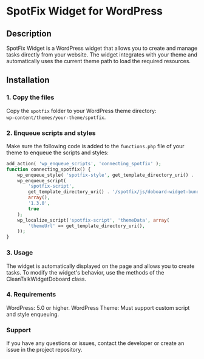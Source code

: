 # SpotFix Widget for WordPress

## Description
SpotFix Widget is a WordPress widget that allows you to create and manage tasks directly from your website. The widget integrates with your theme and automatically uses the current theme path to load the required resources.

## Installation

### 1. Copy the files
Copy the `spotfix` folder to your WordPress theme directory:  
`wp-content/themes/your-theme/spotfix`.

### 2. Enqueue scripts and styles
Make sure the following code is added to the `functions.php` file of your theme to enqueue the scripts and styles:

```php
add_action( 'wp_enqueue_scripts', 'connecting_spotfix' );
function connecting_spotfix() {
    wp_enqueue_style( 'spotfix-style', get_template_directory_uri() . '/spotfix/styles/doboard-widget.css' );
    wp_enqueue_script(
        'spotfix-script',
        get_template_directory_uri() . '/spotfix/js/doboard-widget-bundle.min.js',
        array(),
        '1.3.0',
        true
    );
    wp_localize_script('spotfix-script', 'themeData', array(
        'themeUrl' => get_template_directory_uri(),
    ));
}
```

### 3. Usage
The widget is automatically displayed on the page and allows you to create tasks.
To modify the widget's behavior, use the methods of the CleanTalkWidgetDoboard class.

### 4. Requirements
WordPress: 5.0 or higher.
WordPress Theme: Must support custom script and style enqueuing.

### Support
If you have any questions or issues, contact the developer or create an issue in the project repository.